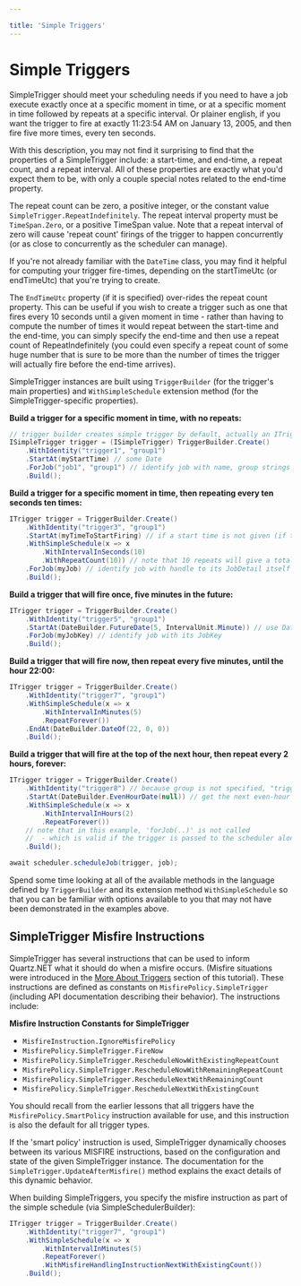 ```yaml
---

title: 'Simple Triggers'
---
```


# Simple Triggers

SimpleTrigger should meet your scheduling needs if you need to have a job execute exactly once at a specific moment in time,
or at a specific moment in time followed by repeats at a specific interval. Or plainer english, if you want the trigger to
fire at exactly 11:23:54 AM on January 13, 2005, and then fire five more times, every ten seconds.

With this description, you may not find it surprising to find that the properties of a SimpleTrigger include: a start-time,
and end-time, a repeat count, and a repeat interval. All of these properties are exactly what you'd expect them to be, with
only a couple special notes related to the end-time property.

The repeat count can be zero, a positive integer, or the constant value `SimpleTrigger.RepeatIndefinitely`.
The repeat interval property must be `TimeSpan.Zero`, or a positive TimeSpan value.
Note that a repeat interval of zero will cause 'repeat count' firings of the trigger to happen concurrently
(or as close to concurrently as the scheduler can manage).

If you're not already familiar with the `DateTime` class, you may find it helpful for computing your trigger fire-times,
depending on the startTimeUtc (or endTimeUtc) that you're trying to create.

The `EndTimeUtc` property (if it is specified) over-rides the repeat count property. This can be useful if you wish to create a trigger
such as one that fires every 10 seconds until a given moment in time - rather than having to compute the number of times it would
repeat between the start-time and the end-time, you can simply specify the end-time and then use a repeat count of RepeatIndefinitely
(you could even specify a repeat count of some huge number that is sure to be more than the number of times the trigger will actually
fire before the end-time arrives).

SimpleTrigger instances are built using `TriggerBuilder` (for the trigger's main properties) and `WithSimpleSchedule` extension method
(for the SimpleTrigger-specific properties).

__Build a trigger for a specific moment in time, with no repeats:__

```csharp
// trigger builder creates simple trigger by default, actually an ITrigger is returned
ISimpleTrigger trigger = (ISimpleTrigger) TriggerBuilder.Create()
    .WithIdentity("trigger1", "group1")
    .StartAt(myStartTime) // some Date 
    .ForJob("job1", "group1") // identify job with name, group strings
    .Build();
```

__Build a trigger for a specific moment in time, then repeating every ten seconds ten times:__

```csharp
ITrigger trigger = TriggerBuilder.Create()
    .WithIdentity("trigger3", "group1")
    .StartAt(myTimeToStartFiring) // if a start time is not given (if this line were omitted), "now" is implied
    .WithSimpleSchedule(x => x
        .WithIntervalInSeconds(10)
        .WithRepeatCount(10)) // note that 10 repeats will give a total of 11 firings
    .ForJob(myJob) // identify job with handle to its JobDetail itself                   
    .Build();

```

__Build a trigger that will fire once, five minutes in the future:__

```csharp
ITrigger trigger = TriggerBuilder.Create()
    .WithIdentity("trigger5", "group1")
    .StartAt(DateBuilder.FutureDate(5, IntervalUnit.Minute)) // use DateBuilder to create a date in the future
    .ForJob(myJobKey) // identify job with its JobKey
    .Build();
```

__Build a trigger that will fire now, then repeat every five minutes, until the hour 22:00:__

```csharp
ITrigger trigger = TriggerBuilder.Create()
    .WithIdentity("trigger7", "group1")
    .WithSimpleSchedule(x => x
        .WithIntervalInMinutes(5)
        .RepeatForever())
    .EndAt(DateBuilder.DateOf(22, 0, 0))
    .Build();
```

__Build a trigger that will fire at the top of the next hour, then repeat every 2 hours, forever:__

```csharp
ITrigger trigger = TriggerBuilder.Create()
    .WithIdentity("trigger8") // because group is not specified, "trigger8" will be in the default group
    .StartAt(DateBuilder.EvenHourDate(null)) // get the next even-hour (minutes and seconds zero ("00:00"))
    .WithSimpleSchedule(x => x
        .WithIntervalInHours(2)
        .RepeatForever())
    // note that in this example, 'forJob(..)' is not called 
    //  - which is valid if the trigger is passed to the scheduler along with the job  
    .Build();

await scheduler.scheduleJob(trigger, job);
```

Spend some time looking at all of the available methods in the language defined by `TriggerBuilder` and its extension method `WithSimpleSchedule`
so that you can be familiar with options available to you that may not have been demonstrated in the examples above.

## SimpleTrigger Misfire Instructions

SimpleTrigger has several instructions that can be used to inform Quartz.NET what it should do when a misfire occurs.
(Misfire situations were introduced in the [More About Triggers](/documentation/quartz-4.x/tutorial/more-about-triggers.html) section of this tutorial).
These instructions are defined as constants on `MisfirePolicy.SimpleTrigger` (including API documentation describing their behavior).
The instructions include:

__Misfire Instruction Constants for SimpleTrigger__

* `MisfireInstruction.IgnoreMisfirePolicy`
* `MisfirePolicy.SimpleTrigger.FireNow`
* `MisfirePolicy.SimpleTrigger.RescheduleNowWithExistingRepeatCount`
* `MisfirePolicy.SimpleTrigger.RescheduleNowWithRemainingRepeatCount`
* `MisfirePolicy.SimpleTrigger.RescheduleNextWithRemainingCount`
* `MisfirePolicy.SimpleTrigger.RescheduleNextWithExistingCount`

You should recall from the earlier lessons that all triggers have the `MisfirePolicy.SmartPolicy` instruction available for use,
and this instruction is also the default for all trigger types.

If the 'smart policy' instruction is used, SimpleTrigger dynamically chooses between its various MISFIRE instructions, based on the configuration
and state of the given SimpleTrigger instance. The documentation for the `SimpleTrigger.UpdateAfterMisfire()` method explains the exact details of
this dynamic behavior.

When building SimpleTriggers, you specify the misfire instruction as part of the simple schedule (via SimpleSchedulerBuilder):

```csharp
ITrigger trigger = TriggerBuilder.Create()
    .WithIdentity("trigger7", "group1")
    .WithSimpleSchedule(x => x
        .WithIntervalInMinutes(5)
        .RepeatForever()
        .WithMisfireHandlingInstructionNextWithExistingCount())
    .Build();
```
